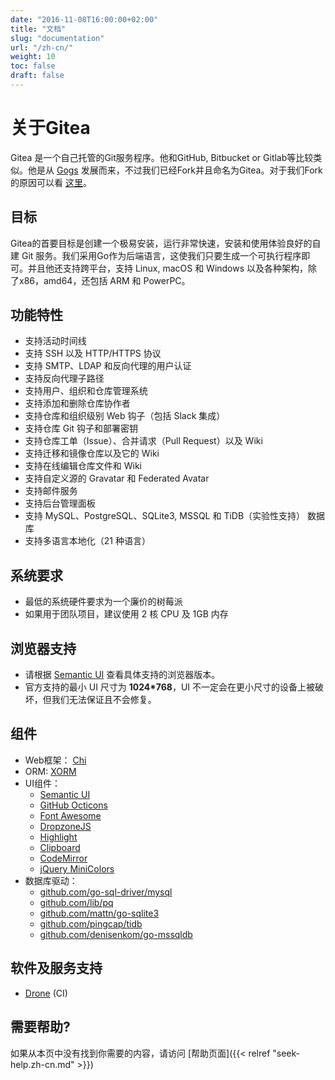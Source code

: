 ```yaml
---
date: "2016-11-08T16:00:00+02:00"
title: "文档"
slug: "documentation"
url: "/zh-cn/"
weight: 10
toc: false
draft: false
---
```


# 关于Gitea

Gitea 是一个自己托管的Git服务程序。他和GitHub, Bitbucket or Gitlab等比较类似。他是从 [Gogs](http://gogs.io) 发展而来，不过我们已经Fork并且命名为Gitea。对于我们Fork的原因可以看 [这里](https://blog.gitea.io/2016/12/welcome-to-gitea/)。

## 目标

Gitea的首要目标是创建一个极易安装，运行非常快速，安装和使用体验良好的自建 Git 服务。我们采用Go作为后端语言，这使我们只要生成一个可执行程序即可。并且他还支持跨平台，支持 Linux, macOS 和 Windows 以及各种架构，除了x86，amd64，还包括 ARM 和 PowerPC。

## 功能特性

- 支持活动时间线
- 支持 SSH 以及 HTTP/HTTPS 协议
- 支持 SMTP、LDAP 和反向代理的用户认证
- 支持反向代理子路径
- 支持用户、组织和仓库管理系统
- 支持添加和删除仓库协作者
- 支持仓库和组织级别 Web 钩子（包括 Slack 集成）
- 支持仓库 Git 钩子和部署密钥
- 支持仓库工单（Issue）、合并请求（Pull Request）以及 Wiki
- 支持迁移和镜像仓库以及它的 Wiki
- 支持在线编辑仓库文件和 Wiki
- 支持自定义源的 Gravatar 和 Federated Avatar
- 支持邮件服务
- 支持后台管理面板
- 支持 MySQL、PostgreSQL、SQLite3, MSSQL 和 TiDB（实验性支持） 数据库
- 支持多语言本地化（21 种语言）

## 系统要求

- 最低的系统硬件要求为一个廉价的树莓派
- 如果用于团队项目，建议使用 2 核 CPU 及 1GB 内存

## 浏览器支持

- 请根据 [Semantic UI](https://github.com/Semantic-Org/Semantic-UI#browser-support) 查看具体支持的浏览器版本。
- 官方支持的最小 UI 尺寸为 **1024*768**，UI 不一定会在更小尺寸的设备上被破坏，但我们无法保证且不会修复。

## 组件

* Web框架： [Chi](http://github.com/go-chi/chi/v5)
* ORM: [XORM](https://xorm.io)
* UI组件：
  * [Semantic UI](http://semantic-ui.com/)
  * [GitHub Octicons](https://octicons.github.com/)
  * [Font Awesome](http://fontawesome.io/)
  * [DropzoneJS](http://www.dropzonejs.com/)
  * [Highlight](https://highlightjs.org/)
  * [Clipboard](https://zenorocha.github.io/clipboard.js/)
  * [CodeMirror](https://codemirror.net/)
  * [jQuery MiniColors](https://github.com/claviska/jquery-minicolors)
* 数据库驱动：
  * [github.com/go-sql-driver/mysql](https://github.com/go-sql-driver/mysql)
  * [github.com/lib/pq](https://github.com/lib/pq)
  * [github.com/mattn/go-sqlite3](https://github.com/mattn/go-sqlite3)
  * [github.com/pingcap/tidb](https://github.com/pingcap/tidb)
  * [github.com/denisenkom/go-mssqldb](https://github.com/denisenkom/go-mssqldb)

## 软件及服务支持

- [Drone](https://github.com/drone/drone) (CI)

## 需要帮助?

如果从本页中没有找到你需要的内容，请访问 [帮助页面]({{< relref "seek-help.zh-cn.md" >}})
